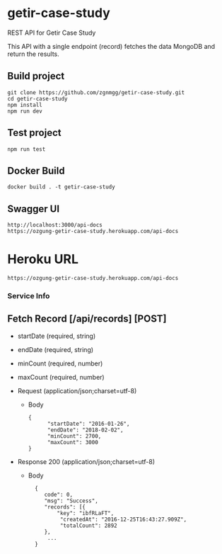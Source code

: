 # getir-case-study
REST API for Getir Case Study

This API with a single endpoint (record) fetches the data MongoDB and return the results.

## Build project
```
git clone https://github.com/zgnmgg/getir-case-study.git
cd getir-case-study
npm install
npm run dev
```

## Test project
```
npm run test
```

## Docker Build

```
docker build . -t getir-case-study
```

## Swagger UI

```
http://localhost:3000/api-docs
https://ozgung-getir-case-study.herokuapp.com/api-docs
```

# Heroku URL

```
https://ozgung-getir-case-study.herokuapp.com/api-docs
```

### Service Info

## Fetch Record [/api/records] [POST]

+ startDate (required, string)
+ endDate (required, string)
+ minCount (required, number)
+ maxCount (required, number)

+ Request (application/json;charset=utf-8)

    + Body

          {
                "startDate": "2016-01-26",
                "endDate": "2018-02-02",
                "minCount": 2700,
                "maxCount": 3000
          }

+ Response 200 (application/json;charset=utf-8)

    + Body

            {
               code": 0,
               "msg": "Success",
               "records": [{
                   "key": "ibfRLaFT",
                    "createdAt": "2016-12-25T16:43:27.909Z",
                    "totalCount": 2892
               },
                ...
            }
